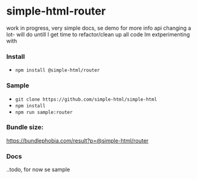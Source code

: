 # simple-html-router

work in progress, very simple docs, se demo for more info api changing a lot- will do untill I get
time to refactor/clean up all code Im extperimenting with

### Install

-   `npm install @simple-html/router`

### Sample

-   `git clone https://github.com/simple-html/simple-html`
-   `npm install`
-   `npm run sample:router`

### Bundle size:

https://bundlephobia.com/result?p=@simple-html/router

### Docs

..todo, for now se sample
